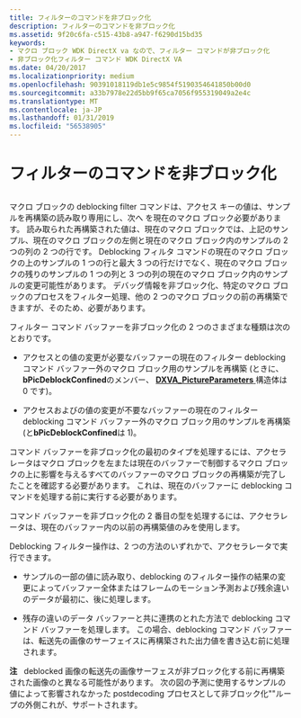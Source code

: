 ```yaml
---
title: フィルターのコマンドを非ブロック化
description: フィルターのコマンドを非ブロック化
ms.assetid: 9f20c6fa-c515-43b8-a947-f6290d15bd35
keywords:
- マクロ ブロック WDK DirectX va なので、フィルター コマンドが非ブロック化
- 非ブロック化フィルター コマンド WDK DirectX VA
ms.date: 04/20/2017
ms.localizationpriority: medium
ms.openlocfilehash: 90391018119db1e5c9854f5190354641850b00d0
ms.sourcegitcommit: a33b7978e22d5bb9f65ca7056f955319049a2e4c
ms.translationtype: MT
ms.contentlocale: ja-JP
ms.lasthandoff: 01/31/2019
ms.locfileid: "56538905"
---
```

# <a name="deblocking-filter-commands"></a>フィルターのコマンドを非ブロック化


## <span id="ddk_deblocking_filter_commands_gg"></span><span id="DDK_DEBLOCKING_FILTER_COMMANDS_GG"></span>


マクロ ブロックの deblocking filter コマンドは、アクセス キーの値は、サンプルを再構築の読み取り専用にし、次へ を現在のマクロ ブロック必要があります。 読み取られた再構築された値は、現在のマクロ ブロックでは、上記のサンプル、現在のマクロ ブロックの左側と現在のマクロ ブロック内のサンプルの 2 つの列の 2 つの行です。 Deblocking フィルタ コマンドの現在のマクロ ブロックの上のサンプルの 1 つの行と最大 3 つの行だけでなく、現在のマクロ ブロックの残りのサンプルの 1 つの列と 3 つの列の現在のマクロ ブロック内のサンプルの変更可能性があります。 デバッグ情報を非ブロック化、特定のマクロ ブロックのプロセスをフィルター処理、他の 2 つのマクロ ブロックの前の再構築できますが、そのため、必要があります。

フィルター コマンド バッファーを非ブロック化の 2 つのさまざまな種類は次のとおりです。

-   アクセスとの値の変更が必要なバッファーの現在のフィルター deblocking コマンド バッファー外のマクロ ブロック用のサンプルを再構築 (ときに、 **bPicDeblockConfined**のメンバー、 [ **DXVA\_PictureParameters** ](https://msdn.microsoft.com/library/windows/hardware/ff564012)構造体は 0 です)。

-   アクセスおよびの値の変更が不要なバッファーの現在のフィルター deblocking コマンド バッファー外のマクロ ブロック用のサンプルを再構築 (と**bPicDeblockConfined**は 1)。

コマンド バッファーを非ブロック化の最初のタイプを処理するには、アクセラレータはマクロ ブロックを左または現在のバッファーで制御するマクロ ブロックの上に影響を与えるすべてのバッファーのマクロ ブロックの再構築が完了したことを確認する必要があります。 これは、現在のバッファーに deblocking コマンドを処理する前に実行する必要があります。

コマンド バッファーを非ブロック化の 2 番目の型を処理するには、アクセラレータは、現在のバッファー内の以前の再構築値のみを使用します。

Deblocking フィルター操作は、2 つの方法のいずれかで、アクセラレータで実行できます。

-   サンプルの一部の値に読み取り、deblocking のフィルター操作の結果の変更によってバッファー全体またはフレームのモーション予測および残余違いのデータが最初に、後に処理します。

-   残存の違いのデータ バッファーと共に連携のとれた方法で deblocking コマンド バッファーを処理します。 この場合、deblocking コマンド バッファーは、転送先の画像のサーフェイスに再構築された出力値を書き込む前に処理されます。

**注**   deblocked 画像の転送先の画像サーフェスが非ブロック化する前に再構築された画像のと異なる可能性があります。 次の図の予測に使用するサンプルの値によって影響されなかった postdecoding プロセスとして非ブロック化""ループの外側これが、サポートされます。

 

 

 





